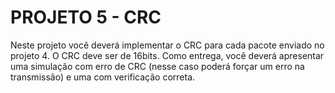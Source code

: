 # PROJETO 5 - CRC 
Neste projeto você deverá implementar o CRC para cada pacote enviado no projeto 4. O CRC deve ser de 16bits. 
Como entrega, você deverá apresentar uma simulação com erro de CRC (nesse caso poderá forçar um erro na 
transmissão) e uma com verificação correta.
